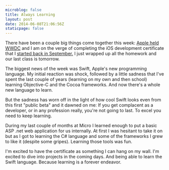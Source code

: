```yaml
---
microblog: false
title: Always Learning
layout: post
date: 2014-06-08T21:06:56Z
staticpage: false
---
```


There have been a couple big things come together this week: [Apple held WWDC](http://www.macworld.com/article/2358681/yosemite-falls-and-eight-is-enough.html) and I am on the verge of completing the iOS development certificate that I [started back in September.](http://jsorge.net/2013/10/03/back-to-school/) I just wrapped up all the homework and our last class is tomorrow.

The biggest news of the week was Swift, Apple's new programming language. My initial reaction was shock, followed by a little sadness that I've spent the last couple of years (learning on my own and then school) learning Objective-C and the Cocoa frameworks. And now there's a whole new language to learn.

But the sadness has worn off in the light of how cool Swift looks even from this first "public beta" and it dawned on me: If you get complacent as a developer, or in any profession really, you're not going to last. To excel you need to keep learning.

During my last couple of months at Micro I learned enough to put a basic ASP .net web application for us internally. At first I was hesitant to take it on but as I got to learning the C# language and some of the frameworks I grew to like it (despite some gripes). Learning those tools was fun.

I'm excited to have the certificate as something I can hang on my wall. I'm excited to dive into projects in the coming days. And being able to learn the Swift language. Because learning is a forever endeavor.
